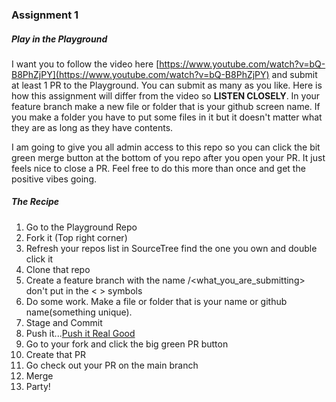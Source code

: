 ### Assignment 1
##### Play in the Playground
I want you to follow the video here [https://www.youtube.com/watch?v=bQ-B8PhZjPY](https://www.youtube.com/watch?v=bQ-B8PhZjPY) and submit at least 1 PR to the Playground.
You can submit as many as you like. Here is how this assignment will differ from the video so __LISTEN CLOSELY__. In your feature branch make a new file or folder that is your github screen name. If you make a folder you have to put some files in it but it doesn't matter what they are as long as they have contents.

I am going to give you all admin access to this repo so you can click the bit green merge button at the bottom of you repo after you open your PR. It just feels nice to close a PR. Feel free to do this more than once and get the positive vibes going.

##### The Recipe
1. Go to the Playground Repo
2. Fork it (Top right corner)
3. Refresh your repos list in SourceTree find the one you own and double click it
4. Clone that repo
5. Create a feature branch with the name <initials>/<what_you_are_submitting> don't put in the < > symbols
6. Do some work. Make a file or folder that is your name or github name(something unique).
7. Stage and Commit
8. Push it...[Push it Real Good](https://www.youtube.com/watch?v=k4onJ7Z2MLI)
9. Go to your fork and click the big green PR button
10. Create that PR
11. Go check out your PR on the main branch
12. Merge
13. Party!
